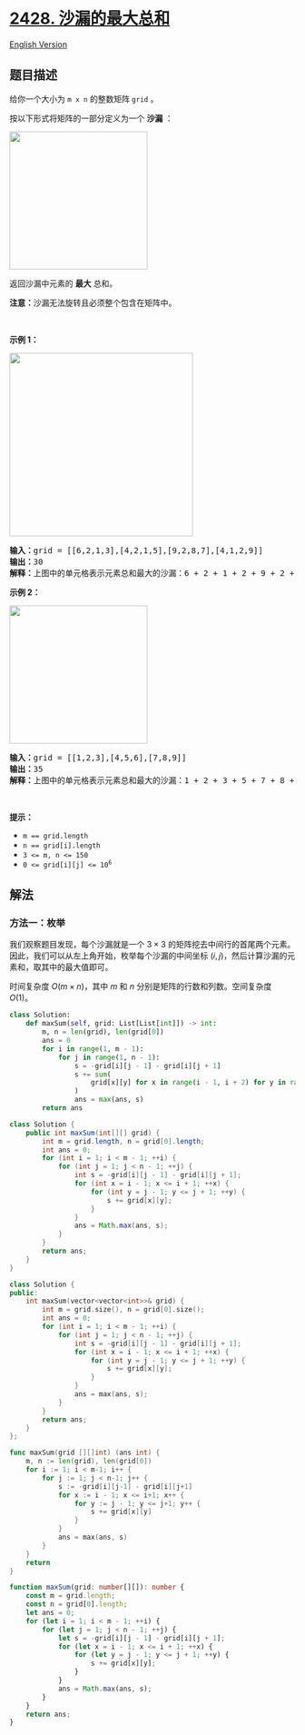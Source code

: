 # [2428. 沙漏的最大总和](https://leetcode.cn/problems/maximum-sum-of-an-hourglass)

[English Version](/solution/2400-2499/2428.Maximum%20Sum%20of%20an%20Hourglass/README_EN.md)

<!-- tags:数组,矩阵,前缀和 -->

<!-- difficulty:中等 -->

## 题目描述

<!-- 这里写题目描述 -->

<p>给你一个大小为 <code>m x n</code> 的整数矩阵 <code>grid</code> 。</p>

<p>按以下形式将矩阵的一部分定义为一个 <strong>沙漏</strong> ：</p>
<img alt="" src="https://fastly.jsdelivr.net/gh/doocs/leetcode@main/solution/2400-2499/2428.Maximum%20Sum%20of%20an%20Hourglass/images/img.jpg" style="width: 243px; height: 243px;">
<p>返回沙漏中元素的 <strong>最大</strong> 总和。</p>

<p><strong>注意：</strong>沙漏无法旋转且必须整个包含在矩阵中。</p>

<p>&nbsp;</p>

<p><strong>示例 1：</strong></p>
<img alt="" src="https://fastly.jsdelivr.net/gh/doocs/leetcode@main/solution/2400-2499/2428.Maximum%20Sum%20of%20an%20Hourglass/images/1.jpg" style="width: 323px; height: 323px;">
<pre><strong>输入：</strong>grid = [[6,2,1,3],[4,2,1,5],[9,2,8,7],[4,1,2,9]]
<strong>输出：</strong>30
<strong>解释：</strong>上图中的单元格表示元素总和最大的沙漏：6 + 2 + 1 + 2 + 9 + 2 + 8 = 30 。
</pre>

<p><strong>示例 2：</strong></p>
<img alt="" src="https://fastly.jsdelivr.net/gh/doocs/leetcode@main/solution/2400-2499/2428.Maximum%20Sum%20of%20an%20Hourglass/images/2.jpg" style="width: 243px; height: 243px;">
<pre><strong>输入：</strong>grid = [[1,2,3],[4,5,6],[7,8,9]]
<strong>输出：</strong>35
<strong>解释：</strong>上图中的单元格表示元素总和最大的沙漏：1 + 2 + 3 + 5 + 7 + 8 + 9 = 35 。
</pre>

<p>&nbsp;</p>

<p><strong>提示：</strong></p>

<ul>
	<li><code>m == grid.length</code></li>
	<li><code>n == grid[i].length</code></li>
	<li><code>3 &lt;= m, n &lt;= 150</code></li>
	<li><code>0 &lt;= grid[i][j] &lt;= 10<sup>6</sup></code></li>
</ul>

## 解法

### 方法一：枚举

我们观察题目发现，每个沙漏就是一个 $3 \times 3$ 的矩阵挖去中间行的首尾两个元素。因此，我们可以从左上角开始，枚举每个沙漏的中间坐标 $(i, j)$，然后计算沙漏的元素和，取其中的最大值即可。

时间复杂度 $O(m \times n)$，其中 $m$ 和 $n$ 分别是矩阵的行数和列数。空间复杂度 $O(1)$。

<!-- tabs:start -->

```python
class Solution:
    def maxSum(self, grid: List[List[int]]) -> int:
        m, n = len(grid), len(grid[0])
        ans = 0
        for i in range(1, m - 1):
            for j in range(1, n - 1):
                s = -grid[i][j - 1] - grid[i][j + 1]
                s += sum(
                    grid[x][y] for x in range(i - 1, i + 2) for y in range(j - 1, j + 2)
                )
                ans = max(ans, s)
        return ans
```

```java
class Solution {
    public int maxSum(int[][] grid) {
        int m = grid.length, n = grid[0].length;
        int ans = 0;
        for (int i = 1; i < m - 1; ++i) {
            for (int j = 1; j < n - 1; ++j) {
                int s = -grid[i][j - 1] - grid[i][j + 1];
                for (int x = i - 1; x <= i + 1; ++x) {
                    for (int y = j - 1; y <= j + 1; ++y) {
                        s += grid[x][y];
                    }
                }
                ans = Math.max(ans, s);
            }
        }
        return ans;
    }
}
```

```cpp
class Solution {
public:
    int maxSum(vector<vector<int>>& grid) {
        int m = grid.size(), n = grid[0].size();
        int ans = 0;
        for (int i = 1; i < m - 1; ++i) {
            for (int j = 1; j < n - 1; ++j) {
                int s = -grid[i][j - 1] - grid[i][j + 1];
                for (int x = i - 1; x <= i + 1; ++x) {
                    for (int y = j - 1; y <= j + 1; ++y) {
                        s += grid[x][y];
                    }
                }
                ans = max(ans, s);
            }
        }
        return ans;
    }
};
```

```go
func maxSum(grid [][]int) (ans int) {
	m, n := len(grid), len(grid[0])
	for i := 1; i < m-1; i++ {
		for j := 1; j < n-1; j++ {
			s := -grid[i][j-1] - grid[i][j+1]
			for x := i - 1; x <= i+1; x++ {
				for y := j - 1; y <= j+1; y++ {
					s += grid[x][y]
				}
			}
			ans = max(ans, s)
		}
	}
	return
}
```

```ts
function maxSum(grid: number[][]): number {
    const m = grid.length;
    const n = grid[0].length;
    let ans = 0;
    for (let i = 1; i < m - 1; ++i) {
        for (let j = 1; j < n - 1; ++j) {
            let s = -grid[i][j - 1] - grid[i][j + 1];
            for (let x = i - 1; x <= i + 1; ++x) {
                for (let y = j - 1; y <= j + 1; ++y) {
                    s += grid[x][y];
                }
            }
            ans = Math.max(ans, s);
        }
    }
    return ans;
}
```

<!-- tabs:end -->

<!-- end -->
